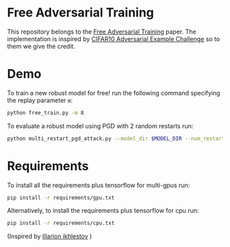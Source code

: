 # Free Adversarial Training 
This repository belongs to the [Free Adversarial Training](http://arxiv.org/ "Free Adversarial Training") paper.
The implementation is inspired by [CIFAR10 Adversarial Example Challenge](https://github.com/MadryLab/cifar10_challenge "Madry's CIFAR10 Challenge") so to them we give the credit.


# Demo
To train a new robust model for free! run the following command specifying the replay parameter `m`:

```bash
python free_train.py -m 8
```

To evaluate a robust model using PGD with 2 random restarts run:

```bash
python multi_restart_pgd_attack.py --model_dir $MODEL_DIR --num_restarts 2
```


# Requirements 
To install all the requirements plus tensorflow for multi-gpus run: 
```bash
pip install -r requirements/gpu.txt
```

Alternatively, to install the requirements plus tensorflow for cpu run: 
```bash
pip install -r requirements/cpu.txt
```
(Inspired by [Illarion ikhlestov](https://github.com/ikhlestov/vision_networks "Densenet Implementation") ) 
